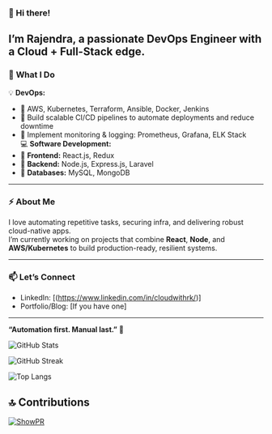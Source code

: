 ### 👋 Hi there!

I’m **Rajendra**, a passionate **DevOps Engineer** with a Cloud + Full-Stack edge.  
---
### 🚀 **What I Do**
💡 **DevOps:**  
- 🔹 AWS, Kubernetes, Terraform, Ansible, Docker, Jenkins  
- 🔹 Build scalable CI/CD pipelines to automate deployments and reduce downtime  
- 🔹 Implement monitoring & logging: Prometheus, Grafana, ELK Stack  
💻 **Software Development:**  
- 🔹 **Frontend:** React.js, Redux  
- 🔹 **Backend:** Node.js, Express.js, Laravel  
- 🔹 **Databases:** MySQL, MongoDB  
---

### ⚡ **About Me**

I love automating repetitive tasks, securing infra, and delivering robust cloud-native apps.  
I’m currently working on projects that combine **React**, **Node**, and **AWS/Kubernetes** to build production-ready, resilient systems.

---

### 📫 **Let’s Connect**

- LinkedIn: [(https://www.linkedin.com/in/cloudwithrk/)]
- Portfolio/Blog: [If you have one]

---

**“Automation first. Manual last.”** 🚀


![GitHub Stats](https://github-readme-stats.vercel.app/api?username=cloudwithrk&theme=chartreuse-dark&hide_border=true&include_all_commits=true&count_private=true)

![GitHub Streak](https://github-readme-streak-stats.herokuapp.com/?user=cloudwithrk&theme=chartreuse-dark&hide_border=true)

![Top Langs](https://github-readme-stats.vercel.app/api/top-langs/?username=cloudwithrk&theme=chartreuse-dark&hide_border=true&include_all_commits=true&count_private=true&layout=compact)

## 🔝 Contributions
[![ShowPR](https://show-pr.vercel.app/api/badge/cloudwithrk?v=1)](https://show-pr.vercel.app/cloudwithrk)



 
 
